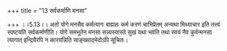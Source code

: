 +++
title = "13 सर्वकर्माणि मनसा"

+++
।।5.13।। अतो योगे मनसैव कर्मत्यागः बाह्यतः कर्म करणं चाभिप्रेतम् अन्यथा
मिथ्याचार इति तत्त्वं स्पष्टयति सर्वकर्माणीति। योगे समभूतेन मनसा
सन्न्यस्यास्ते सुखं यथा भवति तथा स्वयं नैव कुर्वन्मनसा त्यागात्
इन्द्रियैरपि न कारयन्निति साङ्ख्याद्भेदोऽपि सूचितः।
